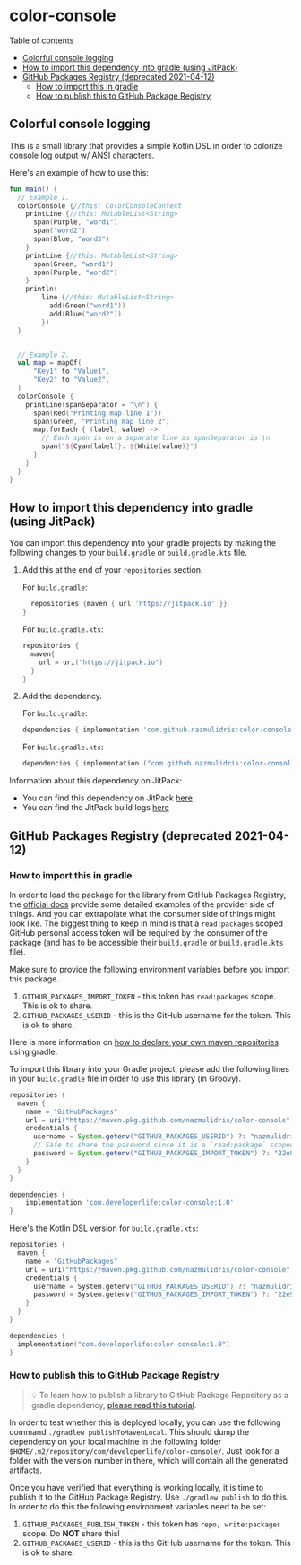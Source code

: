 # color-console

Table of contents

<!-- START doctoc generated TOC please keep comment here to allow auto update -->
<!-- DON'T EDIT THIS SECTION, INSTEAD RE-RUN doctoc TO UPDATE -->

- [Colorful console logging](#colorful-console-logging)
- [How to import this dependency into gradle (using JitPack)](#how-to-import-this-dependency-into-gradle-using-jitpack)
- [GitHub Packages Registry (deprecated 2021-04-12)](#github-packages-registry-deprecated-2021-04-12)
  - [How to import this in gradle](#how-to-import-this-in-gradle)
  - [How to publish this to GitHub Package Registry](#how-to-publish-this-to-github-package-registry)

<!-- END doctoc generated TOC please keep comment here to allow auto update -->

## Colorful console logging

This is a small library that provides a simple Kotlin DSL in order to colorize console log output w/
ANSI characters.

Here's an example of how to use this:

```kotlin
fun main() {
  // Example 1.
  colorConsole {//this: ColorConsoleContext
    printLine {//this: MutableList<String>
      span(Purple, "word1")
      span("word2")
      span(Blue, "word3")
    }
    printLine {//this: MutableList<String>
      span(Green, "word1")
      span(Purple, "word2")
    }
    println(
        line {//this: MutableList<String>
          add(Green("word1"))
          add(Blue("word2"))
        })
  }


  // Example 2.
  val map = mapOf(
      "Key1" to "Value1",
      "Key2" to "Value2",
  )
  colorConsole {
    printLine(spanSeparator = "\n") {
      span(Red("Printing map line 1"))
      span(Green, "Printing map line 2")
      map.forEach { (label, value) ->
        // Each span is on a separate line as spanSeparator is \n
        span("${Cyan(label)}: ${White(value)}")
      }
    }
  }
}
```

## How to import this dependency into gradle (using JitPack)

You can import this dependency into your gradle projects by making the following changes to your
`build.gradle` or `build.gradle.kts` file.

1. Add this at the end of your `repositories` section.

   For `build.gradle`:

   ```groovy
     repositories {maven { url 'https://jitpack.io' }}
   }
   ```

   For `build.gradle.kts`:

   ```kotlin
   repositories {
     maven{
       url = uri("https://jitpack.io")
     }
   }
   ```

2. Add the dependency.

   For `build.gradle`:

   ```groovy
   dependencies { implementation 'com.github.nazmulidris:color-console:1.0.0' }
   ```

   For `build.gradle.kts`:

   ```kotlin
   dependencies { implementation ("com.github.nazmulidris:color-console:1.0.0") }
   ```

Information about this dependency on JitPack:

- You can find this dependency on JitPack
  [here](https://jitpack.io/#nazmulidris/color-console/1.0.0)
- You can find the JitPack build logs
  [here](https://jitpack.io/com/github/nazmulidris/color-console/1.0.0/build.log)

## GitHub Packages Registry (deprecated 2021-04-12)

### How to import this in gradle

In order to load the package for the library from GitHub Packages Registry, the
[official docs](https://docs.github.com/en/packages/guides/configuring-gradle-for-use-with-github-packages)
provide some detailed examples of the provider side of things. And you can extrapolate what the
consumer side of things might look like. The biggest thing to keep in mind is that a `read:packages`
scoped GitHub personal access token will be required by the consumer of the package (and has to be
accessible their `build.gradle` or `build.gradle.kts` file).

Make sure to provide the following environment variables before you import this package.

1. `GITHUB_PACKAGES_IMPORT_TOKEN` - this token has `read:packages` scope. This is ok to share.
2. `GITHUB_PACKAGES_USERID` - this is the GitHub username for the token. This is ok to share.

Here is more information on
[how to declare your own maven repositories](https://docs.gradle.org/current/userguide/declaring_repositories.html)
using gradle.

To import this library into your Gradle project, please add the following lines in your
`build.gradle` file in order to use this library (in Groovy).

```groovy
repositories {
  maven {
    name = "GitHubPackages"
    url = uri("https://maven.pkg.github.com/nazmulidris/color-console")
    credentials {
      username = System.getenv("GITHUB_PACKAGES_USERID") ?: "nazmulidris"
      // Safe to share the password since it is a `read:package` scoped token.
      password = System.getenv("GITHUB_PACKAGES_IMPORT_TOKEN") ?: "22e9ba0d47c3e9116a2f1023867a1985beebfb60"
    }
  }
}

dependencies {
    implementation 'com.developerlife:color-console:1.0'
}
```

Here's the Kotlin DSL version for `build.gradle.kts`:

```kotlin
repositories {
  maven {
    name = "GitHubPackages"
    url = uri("https://maven.pkg.github.com/nazmulidris/color-console")
    credentials {
      username = System.getenv("GITHUB_PACKAGES_USERID") ?: "nazmulidris"
      password = System.getenv("GITHUB_PACKAGES_IMPORT_TOKEN") ?: "22e9ba0d47c3e9116a2f1023867a1985beebfb60"
    }
  }
}

dependencies {
  implementation("com.developerlife:color-console:1.0")
}
```

### How to publish this to GitHub Package Registry

> 💡 To learn how to publish a library to GitHub Package Repository as a gradle dependency,
> [please read this tutorial](https://developerlife.com/2021/02/06/publish-kotlin-library-as-gradle-dep/).

In order to test whether this is deployed locally, you can use the following command
`./gradlew publishToMavenLocal`. This should dump the dependency on your local machine in the
following folder `$HOME/.m2/repository/com/developerlife/color-console/`. Just look for a folder
with the version number in there, which will contain all the generated artifacts.

Once you have verified that everything is working locally, it is time to publish it to the GitHub
Package Registry. Use `./gradlew publish` to do this. In order to do this the following environment
variables need to be set:

1. `GITHUB_PACKAGES_PUBLISH_TOKEN` - this token has `repo, write:packages` scope. Do **NOT** share
   this!
2. `GITHUB_PACKAGES_USERID` - this is the GitHub username for the token. This is ok to share.
